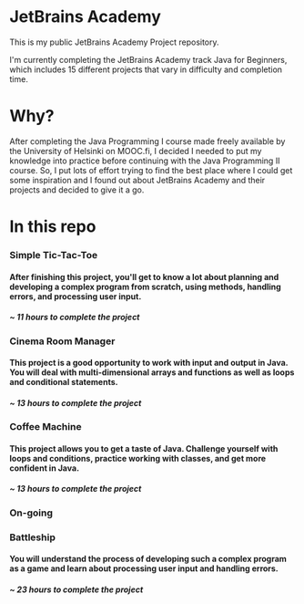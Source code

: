 # JetBrains Academy

This is my public JetBrains Academy Project repository.

I'm currently completing the JetBrains Academy track Java for Beginners, which includes 15 different projects that vary in difficulty and completion time.

# Why?

After completing the Java Programming I course made freely available by the University of Helsinki on MOOC.fi, I decided I needed to put my knowledge into practice before continuing with the Java Programming II course. So, I put lots of effort trying to find the best place where I could get some inspiration and I found out about JetBrains Academy and their projects and decided to give it a go.

# In this repo

### Simple Tic-Tac-Toe
#### After finishing this project, you'll get to know a lot about planning and developing a complex program from scratch, using methods, handling errors, and processing user input.
##### ~ 11 hours to complete the project

### Cinema Room Manager
#### This project is a good opportunity to work with input and output in Java. You will deal with multi-dimensional arrays and functions as well as loops and conditional statements.
##### ~ 13 hours to complete the project

### Coffee Machine
#### This project allows you to get a taste of Java. Challenge yourself with loops and conditions, practice working with classes, and get more confident in Java.
##### ~ 13 hours to complete the project

### On-going

### Battleship
#### You will understand the process of developing such a complex program as a game and learn about processing user input and handling errors.
##### ~ 23 hours to complete the project 
